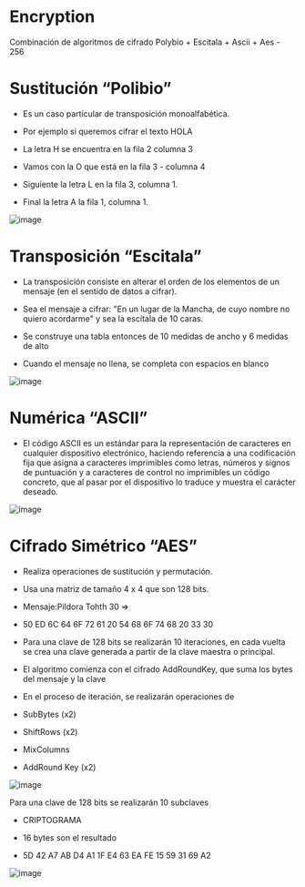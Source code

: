 # Encryption
Combinación de algoritmos de cifrado Polybio + Escitala + Ascii + Aes - 256

# Sustitución “Polibio”
- Es un caso particular de transposición monoalfabética.

- Por ejemplo si queremos cifrar el texto HOLA

- La letra H se encuentra en la fila 2 columna 3
- Vamos con la O que está en la fila 3 - columna 4
- Siguiente la letra L en la fila 3, columna 1.
- Final la letra A la fila 1, columna 1.

![image](https://user-images.githubusercontent.com/53907643/142883116-7e68fec9-101e-4934-8bc8-136ac7b3d432.png)


# Transposición “Escitala”
- La transposición consiste en alterar el orden de los elementos de un mensaje (en el sentido de datos a cifrar).

- Sea el mensaje a cifrar: "En un lugar de la Mancha, de cuyo nombre no quiero acordarme" y sea la escítala de 10 caras.

- Se construye una tabla entonces de 10 medidas de ancho y 6 medidas de  alto

- Cuando el mensaje no llena, se completa con espacios en blanco

![image](https://user-images.githubusercontent.com/53907643/142883323-72ba76cb-3874-4289-8082-971e45b35768.png)

# Numérica “ASCII”
- El código ASCII es un estándar para la representación de caracteres en cualquier dispositivo electrónico, haciendo referencia a una codificación fija que asigna a caracteres imprimibles como letras, números y signos de puntuación y a caracteres de control no imprimibles un código concreto, que al pasar por el dispositivo lo traduce y muestra el carácter deseado.

![image](https://user-images.githubusercontent.com/53907643/142883457-cf9541e5-9bb6-4df6-a026-936ca5d58f04.png)

# Cifrado Simétrico “AES”
- Realiza operaciones de sustitución y permutación.
- Usa una matriz de tamaño 4 x 4 que son 128 bits.

- Mensaje:Píldora Tohth 30 => 

- 50 ED 6C 64 6F 72 61 20 54 68 6F 74 68  20 33 30

- Para una clave de 128 bits se realizarán 10 iteraciones, en cada vuelta se crea una clave generada a partir de la clave maestra o principal.
- El algoritmo comienza con el cifrado AddRoundKey, que suma los bytes del mensaje y la clave

- En el proceso de iteración, se realizarán operaciones de 
- SubBytes (x2)
- ShiftRows (x2)
- MixColumns
- AddRound Key (x2)

![image](https://user-images.githubusercontent.com/53907643/142883742-71483b00-5f08-42e6-b7c8-4c8c6a573b7d.png)

Para una clave de 128 bits se realizarán 10 subclaves

- CRIPTOGRAMA

- 16 bytes son el resultado

- 5D 42 A7 AB D4 A1 1F E4 63 EA FE 15 59 31 69 A2

![image](https://user-images.githubusercontent.com/53907643/142883807-85727375-c0cd-419d-83ee-ce0ad5a0724b.png)
